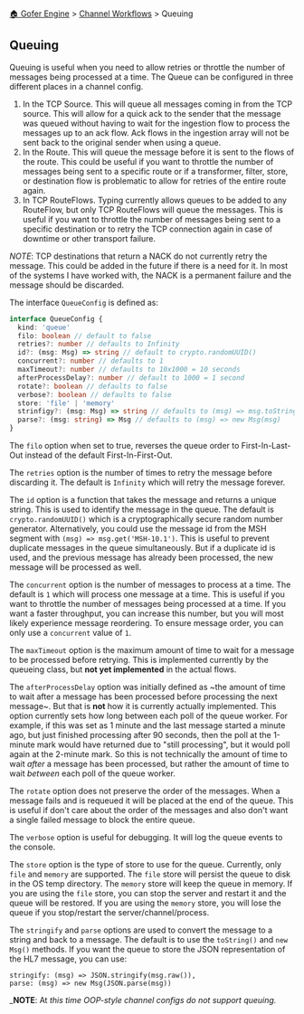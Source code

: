 [🏠 Gofer Engine](https://gofer-engine.github.io/) > [Channel Workflows](./index.md) > Queuing

## Queuing

Queuing is useful when you need to allow retries or throttle the number of messages being processed at a time. The Queue can be configured in three different places in a channel config.

1. In the TCP Source. This will queue all messages coming in from the TCP source. This will allow for a quick ack to the sender that the message was queued without having to wait for the ingestion flow to process the messages up to an ack flow. Ack flows in the ingestion array will not be sent back to the original sender when using a queue.
2. In the Route. This will queue the message before it is sent to the flows of the route. This could be useful if you want to throttle the number of messages being sent to a specific route or if a transformer, filter, store, or destination flow is problematic to allow for retries of the entire route again.
3. In TCP RouteFlows. Typing currently allows queues to be added to any RouteFlow, but only TCP RouteFlows will queue the messages. This is useful if you want to throttle the number of messages being sent to a specific destination or to retry the TCP connection again in case of downtime or other transport failure.

_NOTE_: TCP destinations that return a NACK do not currently retry the message. This could be added in the future if there is a need for it. In most of the systems I have worked with, the NACK is a permanent failure and the message should be discarded.

The interface `QueueConfig` is defined as:

```typescript
interface QueueConfig {
  kind: 'queue'
  filo: boolean // default to false
  retries?: number // defaults to Infinity
  id?: (msg: Msg) => string // default to crypto.randomUUID()
  concurrent?: number // defaults to 1
  maxTimeout?: number // defaults to 10x1000 = 10 seconds
  afterProcessDelay?: number // default to 1000 = 1 second
  rotate?: boolean // defaults to false
  verbose?: boolean // defaults to false
  store: 'file' | 'memory'
  strinfigy?: (msg: Msg) => string // defaults to (msg) => msg.toString()
  parse?: (msg: string) => Msg // defaults to (msg) => new Msg(msg)
}
```

The `filo` option when set to true, reverses the queue order to First-In-Last-Out instead of the default First-In-First-Out.

The `retries` option is the number of times to retry the message before discarding it. The default is `Infinity` which will retry the message forever.

The `id` option is a function that takes the message and returns a unique string. This is used to identify the message in the queue. The default is `crypto.randomUUID()` which is a cryptographically secure random number generator. Alternatively, you could use the message id from the MSH segment with `(msg) => msg.get('MSH-10.1')`. This is useful to prevent duplicate messages in the queue simultaneously. But if a duplicate id is used, and the previous message has already been processed, the new message will be processed as well.

The `concurrent` option is the number of messages to process at a time. The default is `1` which will process one message at a time. This is useful if you want to throttle the number of messages being processed at a time. If you want a faster throughput, you can increase this number, but you will most likely experience message reordering. To ensure message order, you can only use a `concurrent` value of `1`.

The `maxTimeout` option is the maximum amount of time to wait for a message to be processed before retrying. This is implemented currently by the queueing class, but **not yet implemented** in the actual flows.

The `afterProcessDelay` option was initially defined as ~the amount of time to wait after a message has been processed before processing the next message~. But that is **not** how it is currently actually implemented. This option currently sets how long between each poll of the queue worker. For example, if this was set as 1 minute and the last message started a minute ago, but just finished processing after 90 seconds, then the poll at the 1-minute mark would have returned due to "still processing", but it would poll again at the 2-minute mark. So this is not technically the amount of time to wait _after_ a message has been processed, but rather the amount of time to wait _between_ each poll of the queue worker.

The `rotate` option does not preserve the order of the messages. When a message fails and is requeued it will be placed at the end of the queue. This is useful if don't care about the order of the messages and also don't want a single failed message to block the entire queue.

The `verbose` option is useful for debugging. It will log the queue events to the console.

The `store` option is the type of store to use for the queue. Currently, only `file` and `memory` are supported. The `file` store will persist the queue to disk in the OS temp directory. The `memory` store will keep the queue in memory. If you are using the `file` store, you can stop the server and restart it and the queue will be restored. If you are using the `memory` store, you will lose the queue if you stop/restart the server/channel/process.

The `stringify` and `parse` options are used to convert the message to a string and back to a message. The default is to use the `toString()` and `new Msg()` methods. If you want the queue to store the JSON representation of the HL7 message, you can use:

```typscript
stringify: (msg) => JSON.stringify(msg.raw()),
parse: (msg) => new Msg(JSON.parse(msg))
```

_**NOTE**: At _this time OOP-style channel configs do not support queuing._
